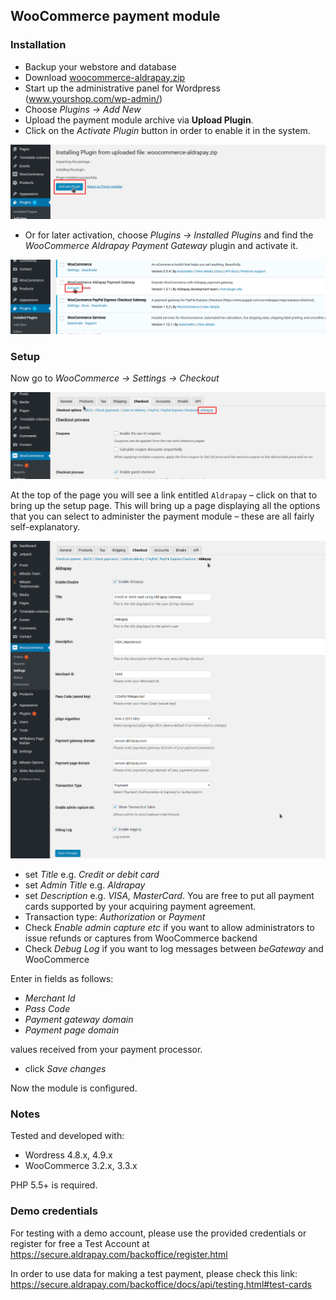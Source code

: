 ## WooCommerce payment module

### Installation

  * Backup your webstore and database
  * Download [woocommerce-aldrapay.zip](https://github.com/bobesku/woocommerce-payment-module/blob/master/woocommerce-aldrapay.zip?raw=true)
  * Start up the administrative panel for Wordpress (www.yourshop.com/wp-admin/)
  * Choose _Plugins -> Add New_
  * Upload the payment module archive via **Upload Plugin**.
  * Click on the _Activate Plugin_ button in order to enable it in the system.

![Activate](https://github.com/bobesku/woocommerce-payment-module/raw/master/doc/activate-plugin-uploaded-en.png)

  * Or for later activation, choose _Plugins -> Installed Plugins_ and find the _WooCommerce Aldrapay Payment Gateway_ plugin and activate it.

![Activate](https://github.com/bobesku/woocommerce-payment-module/raw/master/doc/activate-plugin-en.png)

### Setup

Now go to _WooCommerce -> Settings -> Checkout_

![Setup-1](https://github.com/bobesku/woocommerce-payment-module/raw/master/doc/setup-plugin-1-en.png)

At the top of the page you will see a link entitled `Aldrapay` – click on that to bring up the setup page.
This will bring up a page displaying all the options that you can select to administer the payment module – these are all fairly self-explanatory.

![Setup-2](https://github.com/bobesku/woocommerce-payment-module/raw/master/doc/setup-plugin-2-en.png)

  * set _Title_ e.g. _Credit or debit card_
  * set _Admin Title_ e.g. _Aldrapay_
  * set _Description_ e.g. _VISA, MasterCard_. You are free to put all payment cards supported by your acquiring payment agreement.
  * Transaction type: _Authorization_ or _Payment_
  * Check _Enable admin capture etc_ if you want to allow administrators
    to issue refunds or captures from WooCommerce backend
  * Check _Debug Log_ if you want to log messages between _beGateway_
    and WooCommerce

Enter in fields as follows:

  * _Merchant Id_
  * _Pass Code_
  * _Payment gateway domain_
  * _Payment page domain_

values received from your payment processor.

  * click _Save changes_

Now the module is configured.

### Notes

Tested and developed with:

  * Wordress 4.8.x, 4.9.x
  * WooCommerce 3.2.x, 3.3.x

PHP 5.5+ is required.

### Demo credentials

For testing with a demo account, please use the provided credentials or register for free a Test Account at https://secure.aldrapay.com/backoffice/register.html 

In order to use data for making a test payment, please check this link: https://secure.aldrapay.com/backoffice/docs/api/testing.html#test-cards 
